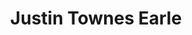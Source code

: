 ---
title: "Justin Townes Earle"
summary: "American singer and songwriter, born January 4, 1982 in Nashville, Tennessee, USA. He was the son of and passed away on August 20, 2020."
image: "justin-townes-earle.jpg"
apple_music_artist_url: "https://music.apple.com/gb/artist/justin-townes-earle/216060599"
---